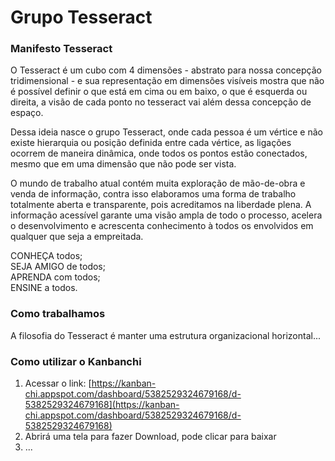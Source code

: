 # Grupo Tesseract

### Manifesto Tesseract

O Tesseract é um cubo com 4 dimensões - abstrato para nossa concepção tridimensional - e sua representação em dimensões visíveis mostra que não é possível definir o que está em cima ou em baixo, o que é esquerda ou direita, a visão de cada ponto no tesseract vai além dessa concepção de espaço.

Dessa ideia nasce o grupo Tesseract, onde cada pessoa é um vértice e não existe hierarquia ou posição definida entre cada vértice, as ligações ocorrem de maneira dinâmica, onde todos os pontos estão conectados, mesmo que em uma dimensão que não pode ser vista.

O mundo de trabalho atual contém muita exploração de mão-de-obra e venda de informação, contra isso elaboramos uma forma de trabalho totalmente aberta e transparente, pois acreditamos na liberdade plena. A informação acessível garante uma visão ampla de todo o processo, acelera o desenvolvimento e acrescenta conhecimento à todos os envolvidos em qualquer que seja a empreitada.

CONHEÇA todos;  
SEJA AMIGO de todos;  
APRENDA com todos;  
ENSINE a todos.

### Como trabalhamos

A filosofia do Tesseract é manter uma estrutura organizacional horizontal...

### Como utilizar o Kanbanchi

1. Acessar o link: [https://kanban-chi.appspot.com/dashboard/5382529324679168/d-5382529324679168](https://kanban-chi.appspot.com/dashboard/5382529324679168/d-5382529324679168)
2. Abrirá uma tela para fazer Download, pode clicar para baixar
3. ...



